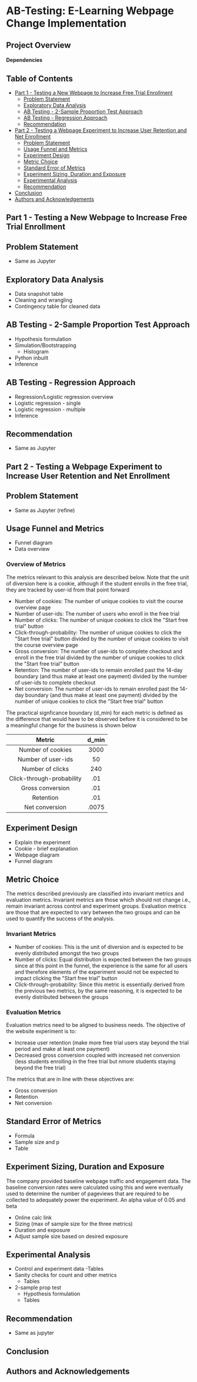 # AB-Testing: E-Learning Webpage Change Implementation
## Project Overview

#### Dependencies

## Table of Contents
- [Part 1 - Testing a New Webpage to Increase Free Trial Enrollment](#part1)
  - [Problem Statement](#problem_statement1)
  - [Exploratory Data Analysis](#eda)
  - [AB Testing - 2-Sample Proportion Test Approach](#2sampletest)
  - [AB Testing - Regression Approach](#regression)
  - [Recommendation](#recommendation1)
- [Part 2 - Testing a Webpage Experiment to Increase User Retention and Net Enrollment](#part2)
  - [Problem Statement](#problem_statement2)
  - [Usage Funnel and Metrics](#funnel)
  - [Experiment Design](#expoverview)
  - [Metric Choice](#metric)
  - [Standard Error of Metrics](#SE)
  - [Experiment Sizing, Duration and Exposure](#sizing)
  - [Experimental Analysis](#analysis)
  - [Recommendation](#recommendation2)
- [Conclusion](#conclusion)
- [Authors and Acknowledgements](#licensing)

## Part 1 - Testing a New Webpage to Increase Free Trial Enrollment <a name="part1"></a>

## Problem Statement <a name="problem_statement1"></a>
- Same as Jupyter

## Exploratory Data Analysis <a name="eda"></a>
- Data snapshot table
- Cleaning and wrangling
- Contingency table for cleaned data

## AB Testing - 2-Sample Proportion Test Approach <a name="2sampletest"></a>
- Hypothesis formulation
- Simulation/Bootstrapping
  - Histogram
 - Python inbuilt
 - Inference

## AB Testing - Regression Approach <a name="regression"></a>
- Regression/Logistic regression overview
- Logistic regression - single
- Logistic regression - multiple
- Inference

## Recommendation <a name="recommendation1"></a>
- Same as Jupyter

## Part 2 - Testing a Webpage Experiment to Increase User Retention and Net Enrollment <a name="part2"></a>

## Problem Statement <a name="problem_statement2"></a>
- Same as Jupyter (refine)

## Usage Funnel and Metrics <a name="funnel"></a>
- Funnel diagram
- Data overview

### Overview of Metrics
The metrics relevant to this analysis are described below. Note that the unit of diversion here is a cookie, although if the student enrolls in the free trial, they are tracked by user-id from that point forward
- Number of cookies: The number of unique cookies to visit the course overview page
- Number of user-ids: The number of users who enroll in the free trial
- Number of clicks: The number of unique cookies to click the "Start free trial" button
- Click-through-probability: The number of unique cookies to click the "Start free trial" button divided by the number of unique cookies to visit the course overview page
- Gross conversion: The number of user-ids to complete checkout and enroll in the free trial divided by the number of unique cookies to click the "Start free trial" button
- Retention: The number of user-ids to remain enrolled past the 14-day boundary (and thus make at least one payment) divided by the number of user-ids to complete checkout
- Net conversion: The number of user-ids to remain enrolled past the 14-day boundary (and thus make at least one payment) divided by the number of unique cookies to click the "Start free trial" button

The practical signficance boundary (d_min) for each metric is defined as the difference that would have to be observed before it is considered to be a meaningful change for the business is shown below

| Metric | d_min |
|:-------------------:|:--------------------:|
| Number of cookies  | 3000 |
| Number of user-ids | 50 |
| Number of clicks   | 240 |
| Click-through-probability  | .01 |
| Gross conversion | .01 |
| Retention   | .01 |
|Net conversion   | .0075 |


## Experiment Design <a name="expoverview"></a>
- Explain the experiment
- Cookie - brief explanation
- Webpage diagram
- Funnel diagram

## Metric Choice <a name="metric"></a>
The metrics described previously are classified into invariant metrics and evaluation metrics. Invariant metrics are those which should not change i.e., remain invariant across control and experiment groups. Evaluation metrics are those that are expected to vary between the two groups and can be used to quantify the success of the analysis.

### Invariant Metrics
- Number of cookies: This is the unit of diversion and is expected to be evenly distributed amongst the two groups
- Number of clicks: Equal distribution is expected between the two groups since at this point in the funnel, the experience is the same for all users and therefore elements of the experiment would not be expected to impact clicking the "Start free trial" button
- Click-through-probability: Since this metric is essentially derived from the previous two metrics, by the same reasoning, it is expected to be evenly distributed between the groups

### Evaluation Metrics
Evaluation metrics need to be aligned to business needs. The objective of the website experiment is to:
- Increase user retention (make more free trial users stay beyond the trial period and make at least one payment)
- Decreased gross conversion coupled with increased net conversion (less students enrolling in the free trial but nmore students staying beyond the free trial)

The metrics that are in line with these objectives are:
- Gross conversion
- Retention
- Net conversion

## Standard Error of Metrics <a name="SE"></a>

- Formula
- Sample size and p
- Table

## Experiment Sizing, Duration and Exposure <a name="sizing"></a>
The company provided baseline webpage traffic and engagement data. The baseline conversion rates were calculated using this and were eventually used to determine the number of pageviews that are required to be collected to adequately power the experiment. An alpha value of 0.05 and beta 
- Online calc link
- Sizing (max of sample size for the three metrics)
- Duration and exposure
- Adjust sample size based on desired exposure

## Experimental Analysis <a name="analysis"></a>
 - Control and experiment data
   -Tables
 - Sanity checks for count and other metrics
   - Tables
 - 2-sample prop test
   - Hypothesis formulation
   - Tables

## Recommendation <a name="recommendation2"></a>
- Same as jupyter

## Conclusion <a name="conclusion"></a>

## Authors and Acknowledgements <a name="licensing"></a>



